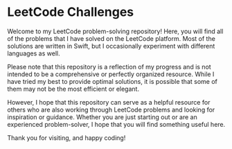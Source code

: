 # LeetCode Challenges

Welcome to my LeetCode problem-solving repository! Here, you will find all of the problems that I have solved on the LeetCode platform. Most of the solutions are written in Swift, but I occasionally experiment with different languages as well.

Please note that this repository is a reflection of my progress and is not intended to be a comprehensive or perfectly organized resource. While I have tried my best to provide optimal solutions, it is possible that some of them may not be the most efficient or elegant.

However, I hope that this repository can serve as a helpful resource for others who are also working through LeetCode problems and looking for inspiration or guidance. Whether you are just starting out or are an experienced problem-solver, I hope that you will find something useful here.

Thank you for visiting, and happy coding!
